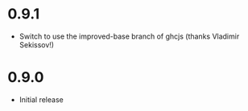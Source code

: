 # 0.9.1

* Switch to use the improved-base branch of ghcjs (thanks Vladimir Sekissov!)

# 0.9.0

* Initial release

